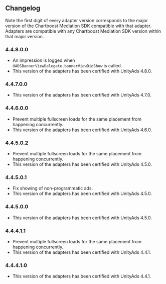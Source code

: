 ## Changelog

Note the first digit of every adapter version corresponds to the major version of the Chartboost Mediation SDK compatible with that adapter. 
Adapters are compatible with any Chartboost Mediation SDK version within that major version.

### 4.4.8.0.0
- An impression is logged when `UADSBannerViewDelegate.bannerViewDidShow` is called.
- This version of the adapters has been certified with UnityAds 4.8.0.

### 4.4.7.0.0
- This version of the adapters has been certified with UnityAds 4.7.0.

### 4.4.6.0.0
- Prevent multiple fullscreen loads for the same placement from happening concurrently.
- This version of the adapters has been certified with UnityAds 4.6.0.

### 4.4.5.0.2
- Prevent multiple fullscreen loads for the same placement from happening concurrently.
- This version of the adapters has been certified with UnityAds 4.5.0.

### 4.4.5.0.1
- Fix showing of non-programmatic ads.
- This version of the adapters has been certified with UnityAds 4.5.0.

### 4.4.5.0.0
- This version of the adapters has been certified with UnityAds 4.5.0.

### 4.4.4.1.1
- Prevent multiple fullscreen loads for the same placement from happening concurrently.
- This version of the adapters has been certified with UnityAds 4.4.1.

### 4.4.4.1.0
- This version of the adapters has been certified with UnityAds 4.4.1.
